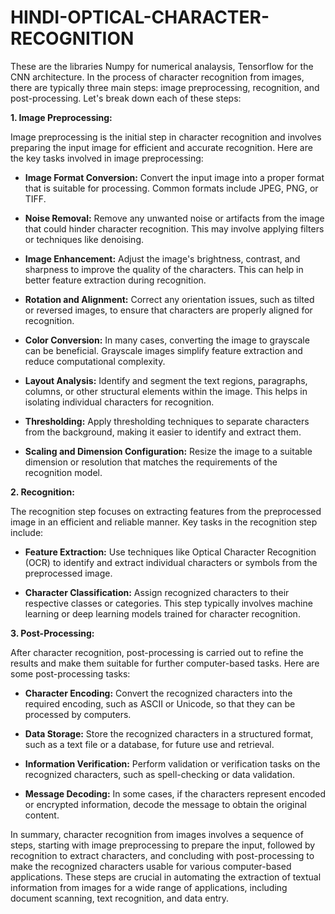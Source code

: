 # HINDI-OPTICAL-CHARACTER-RECOGNITION
These are the libraries
Numpy for numerical analaysis, Tensorflow for the CNN architecture.
In the process of character recognition from images, there are typically three main steps: image preprocessing, recognition, and post-processing. Let's break down each of these steps:

**1. Image Preprocessing:**

Image preprocessing is the initial step in character recognition and involves preparing the input image for efficient and accurate recognition. Here are the key tasks involved in image preprocessing:

- **Image Format Conversion:** Convert the input image into a proper format that is suitable for processing. Common formats include JPEG, PNG, or TIFF.

- **Noise Removal:** Remove any unwanted noise or artifacts from the image that could hinder character recognition. This may involve applying filters or techniques like denoising.

- **Image Enhancement:** Adjust the image's brightness, contrast, and sharpness to improve the quality of the characters. This can help in better feature extraction during recognition.

- **Rotation and Alignment:** Correct any orientation issues, such as tilted or reversed images, to ensure that characters are properly aligned for recognition.

- **Color Conversion:** In many cases, converting the image to grayscale can be beneficial. Grayscale images simplify feature extraction and reduce computational complexity.

- **Layout Analysis:** Identify and segment the text regions, paragraphs, columns, or other structural elements within the image. This helps in isolating individual characters for recognition.

- **Thresholding:** Apply thresholding techniques to separate characters from the background, making it easier to identify and extract them.

- **Scaling and Dimension Configuration:** Resize the image to a suitable dimension or resolution that matches the requirements of the recognition model.

**2. Recognition:**

The recognition step focuses on extracting features from the preprocessed image in an efficient and reliable manner. Key tasks in the recognition step include:

- **Feature Extraction:** Use techniques like Optical Character Recognition (OCR) to identify and extract individual characters or symbols from the preprocessed image.

- **Character Classification:** Assign recognized characters to their respective classes or categories. This step typically involves machine learning or deep learning models trained for character recognition.

**3. Post-Processing:**

After character recognition, post-processing is carried out to refine the results and make them suitable for further computer-based tasks. Here are some post-processing tasks:

- **Character Encoding:** Convert the recognized characters into the required encoding, such as ASCII or Unicode, so that they can be processed by computers.

- **Data Storage:** Store the recognized characters in a structured format, such as a text file or a database, for future use and retrieval.

- **Information Verification:** Perform validation or verification tasks on the recognized characters, such as spell-checking or data validation.

- **Message Decoding:** In some cases, if the characters represent encoded or encrypted information, decode the message to obtain the original content.

In summary, character recognition from images involves a sequence of steps, starting with image preprocessing to prepare the input, followed by recognition to extract characters, and concluding with post-processing to make the recognized characters usable for various computer-based applications. These steps are crucial in automating the extraction of textual information from images for a wide range of applications, including document scanning, text recognition, and data entry.
